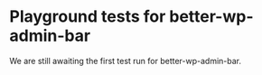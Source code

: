# Playground tests for better-wp-admin-bar
We are still awaiting the first test run for better-wp-admin-bar.
